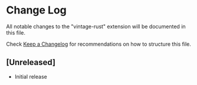 # Change Log

All notable changes to the "vintage-rust" extension will be documented in this file.

Check [Keep a Changelog](http://keepachangelog.com/) for recommendations on how to structure this file.

## [Unreleased]

- Initial release
